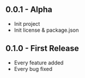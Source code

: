 ## 0.0.1 - Alpha
* Init project
* Init license & package.json

## 0.1.0 - First Release
* Every feature added
* Every bug fixed
